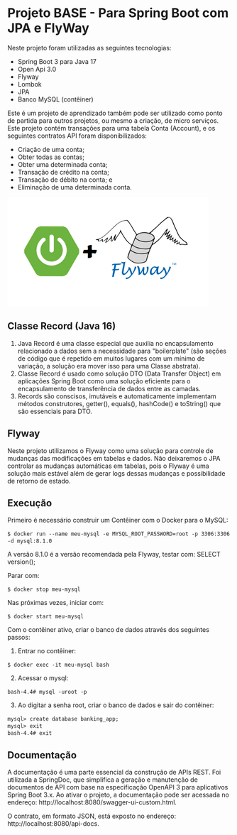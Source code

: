 # Projeto BASE - Para Spring Boot com JPA e FlyWay

Neste projeto foram utilizadas as seguintes tecnologias:
- Spring Boot 3 para Java 17
- Open Api 3.0
- Flyway
- Lombok
- JPA
- Banco MySQL (contêiner)

Este é um projeto de aprendizado também pode ser utilizado como ponto de partida para outros projetos, ou mesmo a 
criação, de micro serviços. Este projeto contém transações para uma tabela Conta (Account), e os seguintes contratos API
foram disponibilizados:
- Criação de uma conta;
- Obter todas as contas;
- Obter uma determinada conta;
- Transação de crédito na conta;
- Transação de débito na conta; e
- Eliminação de uma determinada conta.

![FlyWaySpring.png](FlyWaySpring.png)

## Classe Record (Java 16)

1. Java Record é uma classe especial que auxilia no encapsulamento relacionado a dados sem a necessidade para "boilerplate" (são seções de código que é repetido em muitos lugares com um mínimo de variação, a solução era mover isso para uma Classe abstrata).
2. Classe Record é usado como solução DTO (Data Transfer Object) em aplicações Spring Boot como uma solução eficiente para o encapsulamento de transferência de dados entre as camadas.
3. Records são conscisos, imutáveis e automaticamente implementam métodos construtores, getter(), equals(), hashCode() e toString() que são essenciais para DTO. 

## Flyway

Neste projeto utilizamos o Flyway como uma solução para controle de mudanças das modificações em tabelas e dados.
Não deixaremos o JPA controlar as mudanças automáticas em tabelas, pois o Flyway é uma solução mais estável além de gerar logs dessas mudanças e possibilidade de retorno de estado.

## Execução

Primeiro é necessário construir um Contêiner com o Docker para o MySQL:
```
$ docker run --name meu-mysql -e MYSQL_ROOT_PASSWORD=root -p 3306:3306 -d mysql:8.1.0
```

A versão 8.1.0 é a versão recomendada pela Flyway, testar com: SELECT version();

Parar com:
```
$ docker stop meu-mysql
```

Nas próximas vezes, iniciar com: 
```
$ docker start meu-mysql
```

Com o contêiner ativo, criar o banco de dados através dos seguintes passos:

1. Entrar no contêiner:
```
$ docker exec -it meu-mysql bash
```
2. Acessar o mysql:
```
bash-4.4# mysql -uroot -p
```
3. Ao digitar a senha root, criar o banco de dados e sair do contêiner:
```
mysql> create database banking_app;
mysql> exit
bash-4.4# exit
```

## Documentação

A documentação é uma parte essencial da construção de APIs REST. Foi utilizada a SpringDoc, que simplifica a geração 
e manutenção de documentos de API com base na especificação OpenAPI 3 para aplicativos Spring Boot 3.x. Ao ativar o
projeto, a documentação pode ser acessada no endereço: http://localhost:8080/swagger-ui-custom.html.

O contrato, em formato JSON, está exposto no endereço: http://localhost:8080/api-docs.
